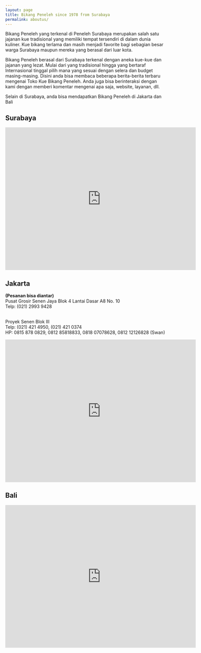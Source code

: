 ```yaml
---
layout: page
title: Bikang Peneleh since 1978 from Surabaya
permalink: aboutus/
---
```


Bikang Peneleh yang terkenal di Peneleh Surabaya merupakan salah satu jajanan kue tradisional yang  memiliki tempat tersendiri di dalam dunia kuliner. Kue bikang terlama dan masih menjadi favorite bagi sebagian besar warga Surabaya maupun mereka yang berasal dari luar kota.

Bikang Peneleh berasal dari Surabaya terkenal dengan aneka kue-kue dan jajanan yang lezat. Mulai dari yang tradisional hingga yang bertaraf Internasional tinggal pilih mana yang sesuai dengan selera dan budget masing-masing. Disini anda bisa membaca beberapa berita-berita terbaru mengenai Toko Kue Bikang Peneleh. Anda juga bisa berinteraksi dengan kami dengan memberi komentar mengenai apa saja, website, layanan, dll.

Selain di Surabaya, anda bisa mendapatkan Bikang Peneleh di Jakarta dan Bali

## Surabaya

<iframe src="https://www.google.com/maps/embed?pb=!1m18!1m12!1m3!1d3957.905749991996!2d112.73591631409391!3d-7.2515669947654855!2m3!1f0!2f0!3f0!3m2!1i1024!2i768!4f13.1!3m3!1m2!1s0x2dd7f941f1ac7feb%3A0xd4fcdc2737f110eb!2sBikang+cake+Peneleh!5e0!3m2!1sen!2s!4v1504519296100" width="600" height="450" frameborder="0" style="border:0" allowfullscreen></iframe>

## Jakarta
<strong>(Pesanan bisa diantar)</strong>
<br/>Pusat Grosir Senen Jaya Blok 4 Lantai Dasar A8 No. 10
<br/>Telp: (021) 2993 9428

<br/>Proyek Senen Blok III
<br/>Telp: (021) 421 4950, (021) 421 0374
<br/>HP: 0815 878 0829, 0812 85818833, 0818 07078628, 0812 12126828 (Swan)
<br/>

<iframe src="https://www.google.com/maps/embed?pb=!1m18!1m12!1m3!1d3966.664080066394!2d106.84088471476886!3d-6.175705695528928!2m3!1f0!2f0!3f0!3m2!1i1024!2i768!4f13.1!3m3!1m2!1s0x0%3A0x192a0c035f8a9d86!2sBikang+Peneleh+Senen!5e0!3m2!1sen!2s!4v1504519029275" width="600" height="450" frameborder="0" style="border:0" allowfullscreen></iframe>

## Bali

<iframe src="https://www.google.com/maps/embed?pb=!1m18!1m12!1m3!1d3944.4057740569!2d115.2198373901206!3d-8.652902127454006!2m3!1f0!2f0!3f0!3m2!1i1024!2i768!4f13.1!3m3!1m2!1s0x2dd2409c39e4c113%3A0xe23f60bf3dae1759!2sBikang+Peneleh!5e0!3m2!1sen!2ssg!4v1519661993897" width="600" height="450" frameborder="0" style="border:0" allowfullscreen></iframe>
